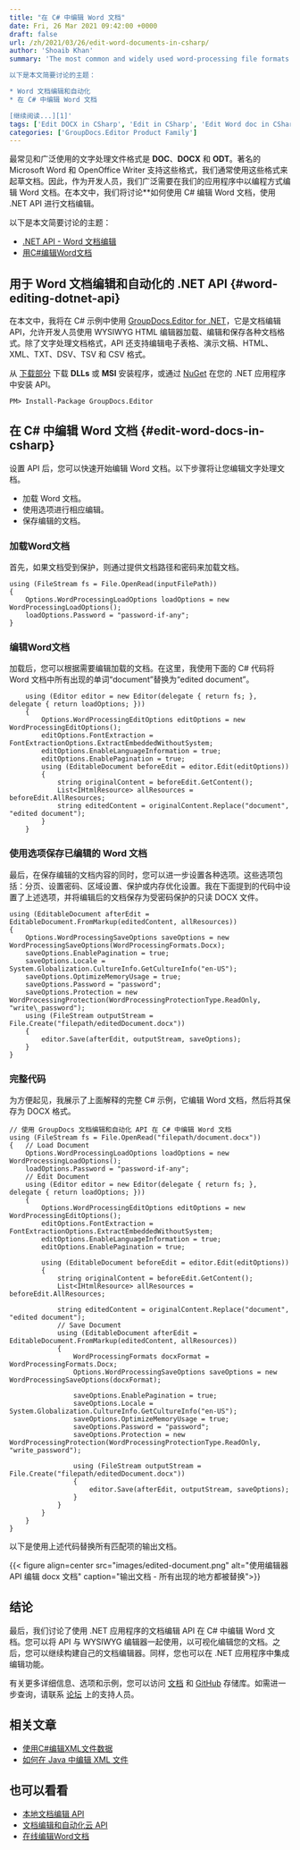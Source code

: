 ```yaml
---
title: "在 C# 中编辑 Word 文档"
date: Fri, 26 Mar 2021 09:42:00 +0000
draft: false
url: /zh/2021/03/26/edit-word-documents-in-csharp/
author: 'Shoaib Khan'
summary: 'The most common and widely used word-processing file formats that are supported by Microsoft Word and OpenOffice Writer are DOC, DOCX, and ODT. We normally use these formats for drafting the documents. Therefore, as a developer, we widely need to edit Word documents in our applications programmatically. In this article, we will discuss how to edit Word documents in C# using the .NET API for document editing.

以下是本文简要讨论的主题：

* Word 文档编辑和自动化
* 在 C# 中编辑 Word 文档

[继续阅读...][1]'
tags: ['Edit DOCX in CSharp', 'Edit in CSharp', 'Edit Word doc in CSharp', 'Word Editing .NET API']
categories: ['GroupDocs.Editor Product Family']
---
```


最常见和广泛使用的文字处理文件格式是 **DOC**、**DOCX** 和 **ODT**。著名的 Microsoft Word 和 OpenOffice Writer 支持这些格式，我们通常使用这些格式来起草文档。因此，作为开发人员，我们广泛需要在我们的应用程序中以编程方式编辑 Word 文档。在本文中，我们将讨论**如何使用 C# 编辑 Word 文档，使用 .NET API 进行文档编辑。

以下是本文简要讨论的主题：

* [.NET API - Word 文档编辑][2]
* [用C#编辑Word文档][3]

## 用于 Word 文档编辑和自动化的 .NET API {#word-editing-dotnet-api}

在本文中，我将在 C# 示例中使用 [GroupDocs.Editor for .NET][4]，它是文档编辑 API，允许开发人员使用 WYSIWYG HTML 编辑器加载、编辑和保存各种文档格式。除了文字处理文档格式，API 还支持编辑电子表格、演示文稿、HTML、XML、TXT、DSV、TSV 和 CSV 格式。

从 [下载部分][5] 下载 **DLLs** 或 **MSI** 安装程序，或通过 [NuGet][6] 在您的 .NET 应用程序中安装 API。

```
PM> Install-Package GroupDocs.Editor
```

## 在 C# 中编辑 Word 文档 {#edit-word-docs-in-csharp}

设置 API 后，您可以快速开始编辑 Word 文档。以下步骤将让您编辑文字处理文档。

* 加载 Word 文档。
* 使用选项进行相应编辑。
* 保存编辑的文档。

### 加载Word文档

首先，如果文档受到保护，则通过提供文档路径和密码来加载文档。

```
using (FileStream fs = File.OpenRead(inputFilePath))
{
    Options.WordProcessingLoadOptions loadOptions = new WordProcessingLoadOptions();
    loadOptions.Password = "password-if-any";
}
```

### 编辑Word文档

加载后，您可以根据需要编辑加载的文档。在这里，我使用下面的 C# 代码将 Word 文档中所有出现的单词“document”替换为“edited document”。

```
    using (Editor editor = new Editor(delegate { return fs; }, delegate { return loadOptions; }))
    {
        Options.WordProcessingEditOptions editOptions = new WordProcessingEditOptions();
        editOptions.FontExtraction = FontExtractionOptions.ExtractEmbeddedWithoutSystem;
        editOptions.EnableLanguageInformation = true;
        editOptions.EnablePagination = true;
        using (EditableDocument beforeEdit = editor.Edit(editOptions))
        {
            string originalContent = beforeEdit.GetContent();
            List<IHtmlResource> allResources = beforeEdit.AllResources;
            string editedContent = originalContent.Replace("document", "edited document");
        }
    }
```

### 使用选项保存已编辑的 Word 文档

最后，在保存编辑的文档内容的同时，您可以进一步设置各种选项。这些选项包括：分页、设置密码、区域设置、保护或内存优化设置。我在下面提到的代码中设置了上述选项，并将编辑后的文档保存为受密码保护的只读 DOCX 文件。

```
using (EditableDocument afterEdit = EditableDocument.FromMarkup(editedContent, allResources))
{
    Options.WordProcessingSaveOptions saveOptions = new WordProcessingSaveOptions(WordProcessingFormats.Docx);
    saveOptions.EnablePagination = true;
    saveOptions.Locale = System.Globalization.CultureInfo.GetCultureInfo("en-US");
    saveOptions.OptimizeMemoryUsage = true;
    saveOptions.Password = "password";
    saveOptions.Protection = new WordProcessingProtection(WordProcessingProtectionType.ReadOnly, "write\_password");
    using (FileStream outputStream = File.Create("filepath/editedDocument.docx"))
    {
        editor.Save(afterEdit, outputStream, saveOptions);
    }
}
```

### 完整代码

为方便起见，我展示了上面解释的完整 C# 示例，它编辑 Word 文档，然后将其保存为 DOCX 格式。

```
// 使用 GroupDocs 文档编辑和自动化 API 在 C# 中编辑 Word 文档
using (FileStream fs = File.OpenRead("filepath/document.docx"))
{   // Load Document
    Options.WordProcessingLoadOptions loadOptions = new WordProcessingLoadOptions();
    loadOptions.Password = "password-if-any";
    // Edit Document
    using (Editor editor = new Editor(delegate { return fs; }, delegate { return loadOptions; }))
    {
        Options.WordProcessingEditOptions editOptions = new WordProcessingEditOptions();
        editOptions.FontExtraction = FontExtractionOptions.ExtractEmbeddedWithoutSystem;
        editOptions.EnableLanguageInformation = true;
        editOptions.EnablePagination = true;

        using (EditableDocument beforeEdit = editor.Edit(editOptions))
        {
            string originalContent = beforeEdit.GetContent();
            List<IHtmlResource> allResources = beforeEdit.AllResources;

            string editedContent = originalContent.Replace("document", "edited document");
            // Save Document
            using (EditableDocument afterEdit = EditableDocument.FromMarkup(editedContent, allResources))
            {
                WordProcessingFormats docxFormat = WordProcessingFormats.Docx;
                Options.WordProcessingSaveOptions saveOptions = new WordProcessingSaveOptions(docxFormat);
                            
                saveOptions.EnablePagination = true;
                saveOptions.Locale = System.Globalization.CultureInfo.GetCultureInfo("en-US");
                saveOptions.OptimizeMemoryUsage = true;
                saveOptions.Password = "password";
                saveOptions.Protection = new WordProcessingProtection(WordProcessingProtectionType.ReadOnly, "write_password");

                using (FileStream outputStream = File.Create("filepath/editedDocument.docx"))
                {
                    editor.Save(afterEdit, outputStream, saveOptions);
                }
            }
        }
    }
}
```

以下是使用上述代码替换所有匹配项的输出文档。



{{< figure align=center src="images/edited-document.png" alt="使用编辑器 API 编辑 docx 文档" caption="输出文档 - 所有出现的地方都被替换">}}


## 结论

最后，我们讨论了使用 .NET 应用程序的文档编辑 API 在 C# 中编辑 Word 文档。您可以将 API 与 WYSIWYG 编辑器一起使用，以可视化编辑您的文档。之后，您可以继续构建自己的文档编辑器。同样，您也可以在 .NET 应用程序中集成编辑功能。

有关更多详细信息、选项和示例，您可以访问 [文档][7] 和 [GitHub][8] 存储库。如需进一步查询，请联系 [论坛][9] 上的支持人员。

## 相关文章

* [使用C#编辑XML文件数据][10]
* [如何在 Java 中编辑 XML 文件][11]

## 也可以看看

* [本地文档编辑 API][12]
* [文档编辑和自动化云 API][13]
* [在线编辑Word文档][14]







[1]: https://blog.groupdocs.com/2021/03/26/edit-word-documents-in-csharp/
[2]: #word-editing-dotnet-api
[3]: #edit-word-docs-in-csharp
[4]: https://products.groupdocs.com/editor/net
[5]: https://downloads.groupdocs.com/editor/net
[6]: https://www.nuget.org/packages/groupdocs.editor
[7]: https://docs.groupdocs.com/editor/net
[8]: https://github.com/groupdocs-editor
[9]: https://forum.groupdocs.com/c/assembly
[10]: https://blog.groupdocs.com/2021/11/02/edit-xml-files-using-csharp/
[11]: https://blog.groupdocs.com/2021/11/06/edit-xml-files-in-java/
[12]: https://products.groupdocs.com/editor/family
[13]: https://products.groupdocs.cloud/editor/family
[14]: https://products.groupdocs.app/editor/word


